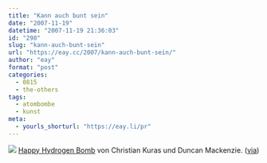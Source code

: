 ```yaml
---
title: "Kann auch bunt sein"
date: "2007-11-19"
datetime: "2007-11-19 21:36:03"
id: "298"
slug: "kann-auch-bunt-sein"
url: "https://eay.cc/2007/kann-auch-bunt-sein/"
author: "eay"
format: "post"
categories:
  - 0815
  - the-others
tags:
  - atombombe
  - kunst
meta:
  - yourls_shorturl: "https://eay.li/pr"
---
```


![](/uploads/2007/regenbogenbombe.jpg) [Happy Hydrogen Bomb](http://bathosphere.org/kurasmackenzie/) von Christian Kuras und Duncan Mackenzie. ([via](http://sum1.onreact.com/?p=1298))
